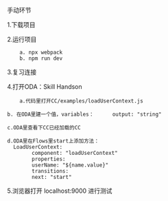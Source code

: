 手动环节 

1.下载项目 

2.运行项目 

        a. npx webpack 
        b. npm run dev 

3.复习连接

4.打开ODA：Skill Handson
	
        a.代码里打开CC/examples/loadUserContext.js
	
	b. 在ODA里建一个值，variables：      output: "string"
	
	c.ODA里查看下CC已经加载的CC
	
	d.ODA里在Flows里start上添加方法：
	  LoadUserContext:
    		component: "loadUserContext"
    		properties:
      		userName: "${name.value}" 
    		transitions:
      		next: "start"

5.浏览器打开  localhost:9000  进行测试 
